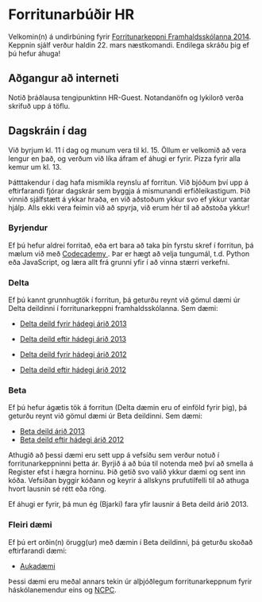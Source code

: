 
Forritunarbúðir HR
==================

Velkomin(n) á undirbúning fyrir [Forritunarkeppni Framhaldsskólanna
2014](http://forritun.is). Keppnin sjálf verður haldin 22. mars næstkomandi.
Endilega skráðu þig ef þú hefur áhuga!

Aðgangur að interneti
---------------------

Notið þráðlausa tengipunktinn HR-Guest. Notandanöfn og lykilorð verða skrifuð
upp á töflu.

Dagskráin í dag
---------------

Við byrjum kl. 11 í dag og munum vera til kl. 15. Öllum er velkomið að vera
lengur en það, og verðum við líka áfram ef áhugi er fyrir. Pizza fyrir alla
kemur um kl. 13.

Þátttakendur í dag hafa mismikla reynslu af forritun. Við bjóðum því upp á
eftirfarandi fjórar dagskrár sem byggja á mismunandi erfiðleikastigum. Þið
vinnið sjálfstætt á ykkar hraða, en við aðstoðum ykkur svo ef ykkur vantar
hjálp. Alls ekki vera feimin við að spyrja, við erum hér til að aðstoða ykkur!

### Byrjendur
Ef þú hefur aldrei forritað, eða ert bara að taka þín fyrstu skref í forritun,
þá mælum við með [Codecademy ](http://codecademy.com). Þar er hægt að velja
tungumál, t.d. Python eða JavaScript, og læra allt frá grunni yfir í að vinna
stærri verkefni.

### Delta
Ef þú kannt grunnhugtök í forritun, þá geturðu reynt við gömul dæmi úr Delta
deildinni í forritunarkeppni framhaldsskólanna. Sem dæmi:

- [Delta deild fyrir hádegi árið 2013](http://www.forritun.is/media/forritun-2013/Scotty_fyrir_hadegi.pdf)
- [Delta deild eftir hádegi árið 2013](http://www.forritun.is/media/forritun-2013/Scotty_eftir_hadegi.pdf)

- [Delta deild fyrir hádegi árið 2012](http://www.forritun.is/media/forritun/Verkefni-2012-HW_fyrirhadegi_keppendur.pdf)
- [Delta deild eftir hádegi árið 2012](http://www.forritun.is/media/forritun/Verkefni-2012-HW_eftirhadegi_keppendur.pdf)

### Beta
Ef þú hefur ágætis tök á forritun (Delta dæmin eru of einföld fyrir þig), þá
geturðu reynt við gömul dæmi úr Beta deildinni. Sem dæmi:

- [Beta deild árið 2013](http://mooshak2.ru.is/fk_2013_beta/)
- [Beta deild eftir hádegi árið 2012](http://mooshak2.ru.is/fk_2012_beta/)

Athugið að þessi dæmi eru sett upp á vefsíðu sem verður notuð í
forritunarkeppninni þetta ár. Byrjið á að búa til notenda með því að smella á
Register efst í hægra horninu. Þið getið svo valið ykkur dæmi og sent inn kóða.
Vefsíðan byggir kóðann og keyrir á allskyns prufutilfelli til að athuga hvort
lausnin sé rétt eða röng.

Ef áhugi er fyrir, þá mun ég (Bjarki) fara yfir lausnir á Beta deild árið 2013.

### Fleiri dæmi
Ef þú ert orðin(n) örugg(ur) með dæmin í Beta deildinni, þá geturðu skoðað
eftirfarandi dæmi:

- [Aukadæmi](http://mooshak2.ru.is/bootcamp/)

Þessi dæmi eru meðal annars tekin úr alþjóðlegum forritunarkeppnum fyrir
háskólanemendur eins og [NCPC](http://ncpc.idi.ntnu.no/).

